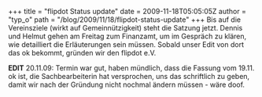+++
title = "flipdot Status update"
date = 2009-11-18T05:05:05Z
author = "typ_o"
path = "/blog/2009/11/18/flipdot-status-update"
+++
Bis auf die Vereinsziele (wirkt auf Gemeinnützigkeit) steht die Satzung
jetzt. Dennis und Helmut gehen am Freitag zum Finanzamt, um im Gespräch
zu klären, wie detailliert die Erläuterungen sein müssen. Sobald unser
Edit von dort das ok bekommt, gründen wir den flipdot e.V.

**EDIT** 20.11.09: Termin war gut, haben mündlich, dass die Fassung vom
19.11. ok ist, die Sachbearbeiterin hat versprochen, uns das schriftlich
zu geben, damit wir nach der Gründung nicht nochmal ändern müssen - wäre
doof.
